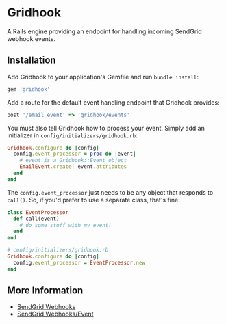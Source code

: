 # Gridhook

A Rails engine providing an endpoint for handling incoming SendGrid
webhook events.

## Installation

Add Gridhook to your application's Gemfile and run `bundle install`:

```ruby
gem 'gridhook'
```

Add a route for the default event handling endpoint that Gridhook provides:

```ruby
post '/email_event' => 'gridhook/events'
```

You must also tell Gridhook how to process your event. Simply add an
initializer in `config/initializers/gridhook.rb`:

```ruby
Gridhook.configure do |config|
  config.event_processor = proc do |event|
    # event is a Gridhook::Event object
    EmailEvent.create! event.attributes
  end
end
```

The `config.event_processor` just needs to be any object that responds to
`call()`. So, if you'd prefer to use a separate class, that's fine:

```ruby
class EventProcessor
  def call(event)
    # do some stuff with my event!
  end
end

# config/initializers/gridhook.rb
Gridhook.configure do |config|
  config.event_processor = EventProcessor.new
end
```

## More Information

* [SendGrid Webhooks](http://sendgrid.com/docs/API_Reference/Webhooks/index.html)
* [SendGrid Webhooks/Event](http://sendgrid.com/docs/API_Reference/Webhooks/event.html)